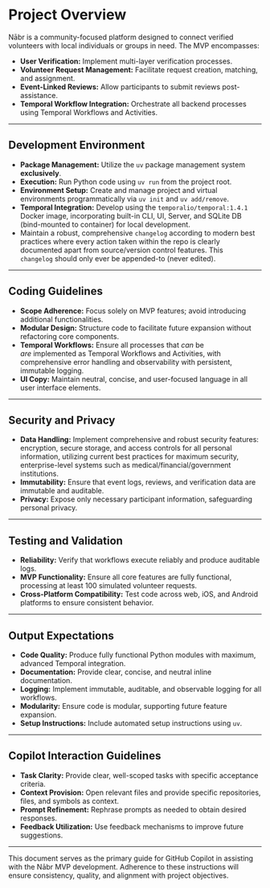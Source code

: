 # Project Overview

Nābr is a community-focused platform designed to connect verified volunteers with local individuals or groups in need. The MVP encompasses:

- **User Verification:** Implement multi-layer verification processes.
- **Volunteer Request Management:** Facilitate request creation, matching, and assignment.
- **Event-Linked Reviews:** Allow participants to submit reviews post-assistance.
- **Temporal Workflow Integration:** Orchestrate all backend processes using Temporal Workflows and Activities.

---

## Development Environment

- **Package Management:** Utilize the `uv` package management system **exclusively**.
- **Execution:** Run Python code using `uv run` from the project root.
- **Environment Setup:** Create and manage project and virtual environments programmatically via `uv init` and `uv add/remove`.
- **Temporal Integration:** Develop using the `temporalio/temporal:1.4.1` Docker image, incorporating built-in CLI, UI, Server, and SQLite DB (bind-mounted to container) for local development.
- Maintain a robust, comprehensive `changelog` according to modern best practices where every action taken within the repo is clearly documented apart from source/version control features. This `changelog` should only ever be appended-to (never edited).

---

## Coding Guidelines

- **Scope Adherence:** Focus solely on MVP features; avoid introducing additional functionalities.
- **Modular Design:** Structure code to facilitate future expansion without refactoring core components.
- **Temporal Workflows:** Ensure all processes that *can* be *are* implemented as Temporal Workflows and Activities, with comprehensive error handling and observability with persistent, immutable logging.
- **UI Copy:** Maintain neutral, concise, and user-focused language in all user interface elements.

---

## Security and Privacy

- **Data Handling:** Implement comprehensive and robust security features: encryption, secure storage, and access controls for all personal information, utilizing current best practices for maximum security, enterprise-level systems such as medical/financial/government institutions.
- **Immutability:** Ensure that event logs, reviews, and verification data are immutable and auditable.
- **Privacy:** Expose only necessary participant information, safeguarding personal privacy.

---

## Testing and Validation

- **Reliability:** Verify that workflows execute reliably and produce auditable logs.
- **MVP Functionality:** Ensure all core features are fully functional, processing at least 100 simulated volunteer requests.
- **Cross-Platform Compatibility:** Test code across web, iOS, and Android platforms to ensure consistent behavior.

---

## Output Expectations

- **Code Quality:** Produce fully functional Python modules with maximum, advanced Temporal integration.
- **Documentation:** Provide clear, concise, and neutral inline documentation.
- **Logging:** Implement immutable, auditable, and observable logging for all workflows.
- **Modularity:** Ensure code is modular, supporting future feature expansion.
- **Setup Instructions:** Include automated setup instructions using `uv`.

---

## Copilot Interaction Guidelines

- **Task Clarity:** Provide clear, well-scoped tasks with specific acceptance criteria.
- **Context Provision:** Open relevant files and provide specific repositories, files, and symbols as context.
- **Prompt Refinement:** Rephrase prompts as needed to obtain desired responses.
- **Feedback Utilization:** Use feedback mechanisms to improve future suggestions.

---

This document serves as the primary guide for GitHub Copilot in assisting with the Nābr MVP development. Adherence to these instructions will ensure consistency, quality, and alignment with project objectives.

